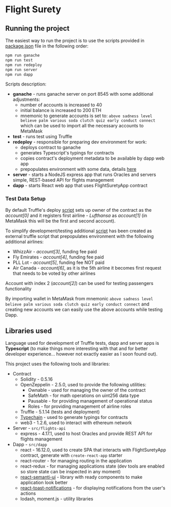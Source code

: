 # Flight Surety

## Running the project

The easiest way to run the project is to use the scripts provided in [package.json](package.json) file
in the following order:
```bash
npm run ganache
npm run test
npm run redeploy
npm run server
npm run dapp
```

Scripts description:
* __ganache__ - runs ganache server on port 8545 with some additional adjustments:
  * number of accounts is increased to 40
  * initial balance is increased to 200 ETH
  * mnemonic to generate accounts is set to: `above sadness level believe palm various soda clutch quiz early conduct connect`
    which can be used to import all the necessary accounts to MetaMask
* __test__ - runs test using Truffle
* __redeploy__ - responsible for preparing dev environment for work:
  * deploys contract to ganache
  * generates Typescript's typings for contracts
  * copies contract's deployment metadata to be available by dapp web app
  * prepopulates environment with some data, details [here](#test-data-setup) 
* __server__ - starts a NodeJS express app that runs Oracles and servers simple, REST-based API for flights management
* __dapp__ - starts React web app that uses FlightSuretyApp contract


### Test Data Setup

By default Truffle's deploy [script](./migrations/2_deploy_contracts.js) sets up owner of the contract as the _account[0]_
and it registers first airline - _Lufthansa_ as _account[1]_ (in MetaMask this will be the first and second account).

To simplify development/testing additional [script](./scripts/setup-dev-env.js) has been created as external truffle script 
that prepopulates environment with the following additional airlines:
* WhizzAir - _account[3]_, funding fee paid
* Fly Emirates - _account[4]_, funding fee paid
* PLL Lot - _account[5]_, funding fee NOT paid
* Air Canada - _account[6]_, as it is the 5th airline it becomes first request that needs to be voted by other airlines

Account with index 2 (_account[2]_) can be used for testing passengers functionality 

By importing wallet in MetaMask from mnemonic `above sadness level believe palm various soda clutch quiz early conduct connect` and creating
new accounts we can easily use the above accounts while testing Dapp. 


## Libraries used

Language used for development of Truffle tests, dapp and server apps is __Typescript__ 
(to make things more interesting with that and for better developer experience... however not exactly easier as I soon found out).

This project uses the following tools and libraries:
* Contract
  * Solidity - 0.5.16
  * OpenZeppelin - 2.5.0, used to provide the following utilities:
    * Ownable - used for managing the owner of the contract
    * SafeMath - for math operations on uint256 data type
    * Pausable - for providing management of operational status
    * Roles - for providing management of airline roles
  * Truffle - 5.1.14 (tests and deployment)
  * [Typechain](https://github.com/ethereum-ts/TypeChain) - used to generate typings for contracts
  * web3 - 1.2.6, used to interact with ethereum network
* Server - `src/flights-api`
  * express - 4.17.1, used to host Oracles and provide REST API for flights management
* Dapp - `src/dapp`
  * react - 16.12.0, used to create SPA that interacts with FlightSuretyApp contract, generate with `create-react-app` starter 
  * react-router - for managing routing in the application
  * react-redux - for managing applications state (dev tools are enabled so store state can be inspected in any moment)
  * [react-semanti-ui](https://react.semantic-ui.com/) - library with ready components to make application look better
  * [react-toast-notifications](https://github.com/jossmac/react-toast-notifications) - for displaying notifications from the user's actions
  * lodash, moment.js - utility libraries 

